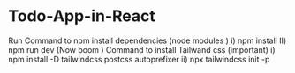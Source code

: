 # Todo-App-in-React
Run Command to npm install dependencies (node modules ) 
i) npm install
II) npm run dev (Now boom )
Command to install Tailwand css  (important)
      i) npm install -D tailwindcss postcss autoprefixer
      ii) npx tailwindcss init -p 
